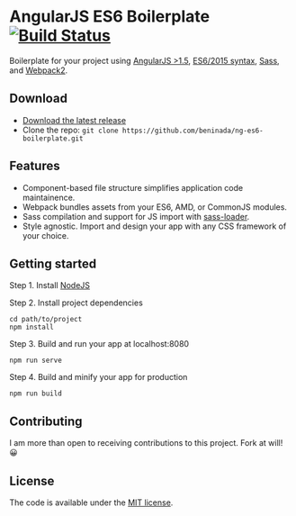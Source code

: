 # AngularJS ES6 Boilerplate [![Build Status](https://travis-ci.org/beninada/ng-es6-boilerplate.svg?branch=master)](https://travis-ci.org/beninada/ng-es6-boilerplate)

Boilerplate for your project using [AngularJS >1.5](https://angularjs.org/), [ES6/2015 syntax](https://github.com/lukehoban/es6features#readme), [Sass](http://sass-lang.com/), and [Webpack2](https://webpack.js.org/).

## Download

- [Download the latest release](https://github.com/beninada/ng-es6-boilerplate/archive/1.0.0.zip)
- Clone the repo: `git clone https://github.com/beninada/ng-es6-boilerplate.git`

## Features

- Component-based file structure simplifies application code maintainence.
- Webpack bundles assets from your ES6, AMD, or CommonJS modules.
- Sass compilation and support for JS import with [sass-loader](https://github.com/webpack-contrib/sass-loader).
- Style agnostic. Import and design your app with any CSS framework of your choice.

## Getting started

Step 1. Install [NodeJS](http://nodejs.org/download/)

Step 2. Install project dependencies
```shell
cd path/to/project
npm install
```

Step 3. Build and run your app at localhost:8080
```shell
npm run serve
```

Step 4. Build and minify your app for production
```shell
npm run build
```

## Contributing

I am more than open to receiving contributions to this project. Fork at will! 😀

## License

The code is available under the [MIT license](LICENSE).

